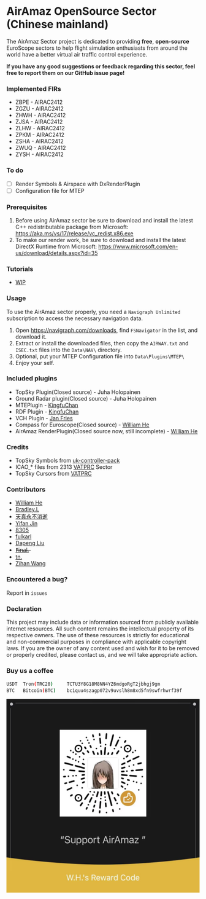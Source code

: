# AirAmaz OpenSource Sector (Chinese mainland)
The AirAmaz Sector project is dedicated to providing **free**, **open-source** EuroScope sectors to help flight simulation enthusiasts from around the world have a better virtual air traffic control experience.

**If you have any good suggestions or feedback regarding this sector, feel free to report them on our GitHub issue page!**

### Implemented FIRs
- ZBPE - AIRAC2412
- ZGZU - AIRAC2412
- ZHWH - AIRAC2412
- ZJSA - AIRAC2412
- ZLHW - AIRAC2412
- ZPKM - AIRAC2412
- ZSHA - AIRAC2412
- ZWUQ - AIRAC2412
- ZYSH - AIRAC2412

### To do
- [ ] Render Symbols & Airspace with DxRenderPlugin
- [ ] Configuration file for MTEP

### Prerequisites
1. Before using AirAmaz sector be sure to download and install the latest C++ redistributable package from Microsoft: https://aka.ms/vs/17/release/vc_redist.x86.exe
2. To make our render work, be sure to download and install the latest DirectX Runtime from Microsoft: https://www.microsoft.com/en-us/download/details.aspx?id=35

### Tutorials
- [WIP](https://github.com/AirAmaz/AirAmaz-Sector/wiki)

### Usage
To use the AirAmaz sector properly, you need a ``Navigraph Unlimited`` subscription to access the necessary navigation data.

1. Open https://navigraph.com/downloads, find `FSNavigator` in the list, and download it.
2. Extract or install the downloaded files, then copy the `AIRWAY.txt` and `ISEC.txt` files into the `Data\NAV\` directory.
3. Optional, put your MTEP Configuration file into `Data\Plugins\MTEP\`
4. Enjoy your self.


### Included plugins
- TopSky Plugin(Closed source) - Juha Holopainen
- Ground Radar plugin(Closed source)  - Juha Holopainen
- MTEPlugin - [KingfuChan](https://github.com/KingfuChan/MTEPlugin-for-EuroScope)
- RDF Plugin - [KingfuChan](https://github.com/KingfuChan/RDF)
- VCH Plugin - [Jan Fries](https://github.com/DrFreas/VCH)
- Compass for Euroscope(Closed source) - [William He](https://github.com/fwilliamhe)
- AirAmaz RenderPlugin(Closed source now, still incomplete) - [William He](https://github.com/fwilliamhe)

### Credits
- TopSky Symbols from [uk-controller-pack](https://github.com/VATSIM-UK/uk-controller-pack)
- ICAO_* files from 2313 [VATPRC](https://www.vatprc.net/) Sector
- TopSky Cursors from [VATPRC](https://www.vatprc.net/)

### Contributors
- [William He](https://github.com/fwilliamhe)
- [Bradley.L](https://github.com/BradleyLu)
- [天真永不消逝](https://github.com/shiguanglindi)
- [Yifan Jin](https://github.com/N28888)
- [8305](https://github.com/wvemil)
- [fulkarl](https://github.com/fulkarl)
- [Dapeng Liu](https://github.com/DapengLiu01)
- [F̶i̶n̶a̶l̶.̶]()
- [tn.]()
- [Zihan Wang]()
### Encountered a bug?
Report in `issues`

### Declaration
This project may include data or information sourced from publicly available internet resources. All such content remains the intellectual property of its respective owners. The use of these resources is strictly for educational and non-commercial purposes in compliance with applicable copyright laws. If you are the owner of any content used and wish for it to be removed or properly credited, please contact us, and we will take appropriate action.

### Buy us a coffee
```bash
USDT  Tron(TRC20)     TCTU3Y8G18M8NN4YZ6mdgoRgT2jbhgj9gm
BTC   Bitcoin(BTC)    bc1quu4szagp072v9uvslh8m8xd5fn9swfrhwrf39f
```
![Support](Data/wechat_support.jpg)